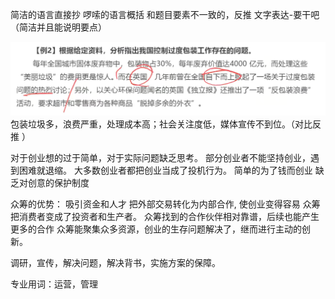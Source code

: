 简洁的语言直接抄
啰嗦的语言概括
和题目要素不一致的，反推
文字表达-要干吧（简洁并且能说明要点）

![](附件/Pasted%20image%2020230206112244.png)
包装垃圾多，浪费严重，处理成本高；社会关注度低，媒体宣传不到位。（对比反推 ）



对于创业想的过于简单，对于实际问题缺乏思考。
部分创业者不能坚持创业，遇到困难就退缩。
大多数创业者都把创业当成了投机行为。
简单的为了钱而创业
缺乏对创意的保护制度



众筹的优势：
吸引资金和人才
把外部交易转化为内部合作, 使创业变得容易
众筹把消费者变成了投资者和生产者。
众筹找到的合作伙伴相对靠谱，后续也能产生更多的合作
众筹能聚集众多资源，创业的生存问题解决了，继而进行主动的创新。




调研，宣传，解决问题，解决背书，实施方案的保障。


专业用词：运营，管理